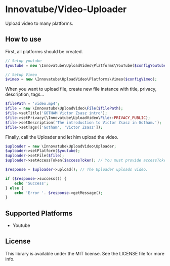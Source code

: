 # Innovatube/Video-Uploader

Upload video to many platforms.

## How to use

First, all platforms should be created.

```php
// Setup youtube
$youtube = new \Innovatube\UploadVideo\Platforms\YouTube($configYoutube);

// Setup Vimeo
$vimeo = new \Innovatube\UploadVideo\Platforms\Vimeo($configVimeo);
```

When you want to upload file, create new file instance with title, privacy, description, tags...

```php
$filePath = 'video.mp4';
$file = new \Innovatube\UploadVideo\File($filePath);
$file->setTitle('GOTHAM Victor Zsasz intro');
$file->setPrivacy(\Innovatube\UploadVideo\File::PRIVACY_PUBLIC);
$file->setDescription('The introduction to Victor Zsasz in Gotham.');
$file->setTags(['Gotham', 'Victor Zsasz']);
```

Finally, call the Uploader and let him upload the video.

```php
$uploader = new \Innovatube\UploadVideo\Uploader;
$uploader->setPlatform($youtube);
$uploader->setFile($file);
$uploader->setAccessToken($accessToken); // You must provide accessToken for the Uploader.

$response = $uploader->upload(); // The Uploader uploads video.

if ($response->success()) {
    echo 'Success';
} else {
    echo 'Error '. $response->getMessage();
}
```

## Supported Platforms

* Youtube

## License

This library is available under the MIT license. See the LICENSE file for more info.